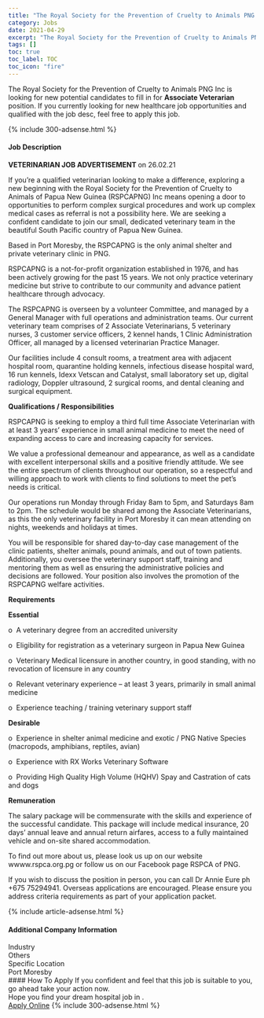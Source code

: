 ```yaml
---
title: "The Royal Society for the Prevention of Cruelty to Animals PNG Inc Vacancies Associate Veterarian" 
category: Jobs 
date: 2021-04-29 
excerpt: "The Royal Society for the Prevention of Cruelty to Animals PNG Inc is currently looking for suitable person to fill in the Associate Veterarian which positioned at " 
tags: [] 
toc: true 
toc_label: TOC 
toc_icon: "fire" 
--- 
```


<p>The Royal Society for the Prevention of Cruelty to Animals PNG Inc is looking for new potential candidates to fill in for <b>Associate Veterarian</b> position. If you currently looking for new healthcare job opportunities and qualified with the job desc, feel free to apply this job.
</p>{% include 300-adsense.html %} 
<div><div><h4>Job Description</h4></div><div><div><span><div><p><strong>VETERINARIAN JOB ADVERTISEMENT </strong>on 26.02.21</p><p>If you&#8217;re a qualified veterinarian looking to make a difference, exploring a new beginning with the Royal Society for the Prevention of Cruelty to Animals of Papua New Guinea (RSPCAPNG) Inc means opening a door to opportunities to perform complex surgical procedures and work up complex medical cases as referral is not a possibility here. We are seeking a confident candidate to join our small, dedicated veterinary team in the beautiful South Pacific country of Papua New Guinea.</p><p>Based in Port Moresby, the RSPCAPNG is the only animal shelter and private veterinary clinic in PNG.</p><p>RSPCAPNG is a not-for-profit organization established in 1976, and has been actively growing for the past 15 years. We not only practice veterinary medicine but strive to contribute to our community and advance patient healthcare through advocacy.</p><p>The RSPCAPNG is overseen by a volunteer Committee, and managed by a General Manager with full operations and administration teams. Our current veterinary team comprises of 2 Associate Veterinarians, 5 veterinary nurses, 3 customer service officers, 2 kennel hands, 1 Clinic Administration Officer, all managed by a licensed veterinarian Practice Manager.</p><p>Our facilities include 4 consult rooms, a treatment area with adjacent hospital room, quarantine holding kennels, infectious disease hospital ward, 16 run kennels, Idexx Vetscan and Catalyst, small laboratory set up, digital radiology, Doppler ultrasound, 2 surgical rooms, and dental cleaning and surgical equipment.</p><p><strong>Qualifications / Responsibilities</strong></p><p>RSPCAPNG is seeking to employ a third full time Associate Veterinarian with at least 3 years&#8217; experience in small animal medicine to meet the need of expanding access to care and increasing capacity for services.</p><p>We value a professional demeanour and appearance, as well as a candidate with excellent interpersonal skills and a positive friendly attitude. We see the entire spectrum of clients throughout our operation, so a respectful and willing approach to work with clients to find solutions to meet the pet&#8217;s needs is critical.</p><p>Our operations run Monday through Friday 8am to 5pm, and Saturdays 8am to 2pm. The schedule would be shared among the Associate Veterinarians, as this the only veterinary facility in Port Moresby it can mean attending on nights, weekends and holidays at times.</p><p>You will be responsible for shared day-to-day case management of the clinic patients, shelter animals, pound animals, and out of town patients. Additionally, you oversee the veterinary support staff, training and mentoring them as well as ensuring the administrative policies and decisions are followed. Your position also involves the promotion of the RSPCAPNG welfare activities.</p><p><strong>Requirements</strong></p><p><strong>Essential</strong></p><p>o&#160;&#160;A veterinary degree from an accredited university</p><p>o&#160;&#160;Eligibility for registration as a veterinary surgeon in Papua New Guinea</p><p>o&#160;&#160;Veterinary Medical licensure in another country, in good standing, with no revocation of licensure in any country</p><p>o&#160;&#160;Relevant veterinary experience &#8211; at least 3 years, primarily in small animal medicine</p><p>o&#160;&#160;Experience teaching / training veterinary support staff</p><p><strong>Desirable</strong></p><p>o&#160;&#160;Experience in shelter animal medicine and exotic / PNG Native Species (macropods, amphibians, reptiles, avian)</p><p>o&#160;&#160;Experience with RX Works Veterinary Software</p><p>o&#160;&#160;Providing High Quality High Volume (HQHV) Spay and Castration of cats and dogs</p><p><strong>Remuneration</strong></p><p>The salary package will be commensurate with the skills and experience of the successful candidate. This package will include medical insurance, 20 days&#8217; annual leave and annual return airfares, access to a fully maintained vehicle and on-site shared accommodation.</p><p>To find out more about us, please look us up on our website wwww.rspca.org.pg or follow us on our Facebook page RSPCA of PNG.</p><p>If you wish to discuss the position in person, you can call Dr Annie Eure ph +675 75294941. Overseas applications are encouraged. Please ensure you address criteria requirements as part of your application packet.&#160;</p></div></span></div></div></div> 
{% include article-adsense.html %} 
<div><div><h4>Additional Company Information</h4></div><div><div><div><div><div><div><div><span>Industry</span></div><div><span>Others</span></div></div></div></div><div><div><div><div><span>Specific Location</span></div><div><span>Port Moresby</span></div></div></div></div></div></div></div></div> 
#### How To Apply 
If you confident and feel that this job is suitable to you, go ahead take your action now. <br/> 
Hope you find your dream hospital job in . <br/> 
<a href="https://www.jobstreet.com.my/en/job/associate-veterarian-4541425?jobId=jobstreet-my-job-4541425" class="btn btn--warning" target="_blank" rel="nofollow noopenner">Apply Online</a> 
{% include 300-adsense.html %} 